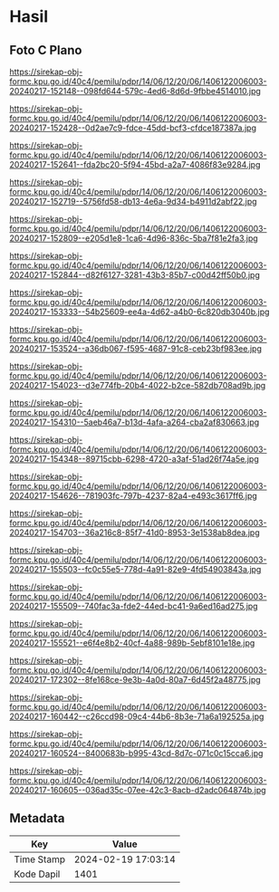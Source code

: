 # Hasil

## Foto C Plano

https://sirekap-obj-formc.kpu.go.id/40c4/pemilu/pdpr/14/06/12/20/06/1406122006003-20240217-152148--098fd644-579c-4ed6-8d6d-9fbbe4514010.jpg

https://sirekap-obj-formc.kpu.go.id/40c4/pemilu/pdpr/14/06/12/20/06/1406122006003-20240217-152428--0d2ae7c9-fdce-45dd-bcf3-cfdce187387a.jpg

https://sirekap-obj-formc.kpu.go.id/40c4/pemilu/pdpr/14/06/12/20/06/1406122006003-20240217-152641--fda2bc20-5f94-45bd-a2a7-4086f83e9284.jpg

https://sirekap-obj-formc.kpu.go.id/40c4/pemilu/pdpr/14/06/12/20/06/1406122006003-20240217-152719--5756fd58-db13-4e6a-9d34-b4911d2abf22.jpg

https://sirekap-obj-formc.kpu.go.id/40c4/pemilu/pdpr/14/06/12/20/06/1406122006003-20240217-152809--e205d1e8-1ca6-4d96-836c-5ba7f81e2fa3.jpg

https://sirekap-obj-formc.kpu.go.id/40c4/pemilu/pdpr/14/06/12/20/06/1406122006003-20240217-152844--d82f6127-3281-43b3-85b7-c00d42ff50b0.jpg

https://sirekap-obj-formc.kpu.go.id/40c4/pemilu/pdpr/14/06/12/20/06/1406122006003-20240217-153333--54b25609-ee4a-4d62-a4b0-6c820db3040b.jpg

https://sirekap-obj-formc.kpu.go.id/40c4/pemilu/pdpr/14/06/12/20/06/1406122006003-20240217-153524--a36db067-f595-4687-91c8-ceb23bf983ee.jpg

https://sirekap-obj-formc.kpu.go.id/40c4/pemilu/pdpr/14/06/12/20/06/1406122006003-20240217-154023--d3e774fb-20b4-4022-b2ce-582db708ad9b.jpg

https://sirekap-obj-formc.kpu.go.id/40c4/pemilu/pdpr/14/06/12/20/06/1406122006003-20240217-154310--5aeb46a7-b13d-4afa-a264-cba2af830663.jpg

https://sirekap-obj-formc.kpu.go.id/40c4/pemilu/pdpr/14/06/12/20/06/1406122006003-20240217-154348--89715cbb-6298-4720-a3af-51ad26f74a5e.jpg

https://sirekap-obj-formc.kpu.go.id/40c4/pemilu/pdpr/14/06/12/20/06/1406122006003-20240217-154626--781903fc-797b-4237-82a4-e493c3617ff6.jpg

https://sirekap-obj-formc.kpu.go.id/40c4/pemilu/pdpr/14/06/12/20/06/1406122006003-20240217-154703--36a216c8-85f7-41d0-8953-3e1538ab8dea.jpg

https://sirekap-obj-formc.kpu.go.id/40c4/pemilu/pdpr/14/06/12/20/06/1406122006003-20240217-155503--fc0c55e5-778d-4a91-82e9-4fd54903843a.jpg

https://sirekap-obj-formc.kpu.go.id/40c4/pemilu/pdpr/14/06/12/20/06/1406122006003-20240217-155509--740fac3a-fde2-44ed-bc41-9a6ed16ad275.jpg

https://sirekap-obj-formc.kpu.go.id/40c4/pemilu/pdpr/14/06/12/20/06/1406122006003-20240217-155521--e6f4e8b2-40cf-4a88-989b-5ebf8101e18e.jpg

https://sirekap-obj-formc.kpu.go.id/40c4/pemilu/pdpr/14/06/12/20/06/1406122006003-20240217-172302--8fe168ce-9e3b-4a0d-80a7-6d45f2a48775.jpg

https://sirekap-obj-formc.kpu.go.id/40c4/pemilu/pdpr/14/06/12/20/06/1406122006003-20240217-160442--c26ccd98-09c4-44b6-8b3e-71a6a192525a.jpg

https://sirekap-obj-formc.kpu.go.id/40c4/pemilu/pdpr/14/06/12/20/06/1406122006003-20240217-160524--8400683b-b995-43cd-8d7c-071c0c15cca6.jpg

https://sirekap-obj-formc.kpu.go.id/40c4/pemilu/pdpr/14/06/12/20/06/1406122006003-20240217-160605--036ad35c-07ee-42c3-8acb-d2adc064874b.jpg


## Metadata

| Key        | Value               |
| ---------- | ------------------- |
| Time Stamp | 2024-02-19 17:03:14 |
| Kode Dapil | 1401                |



